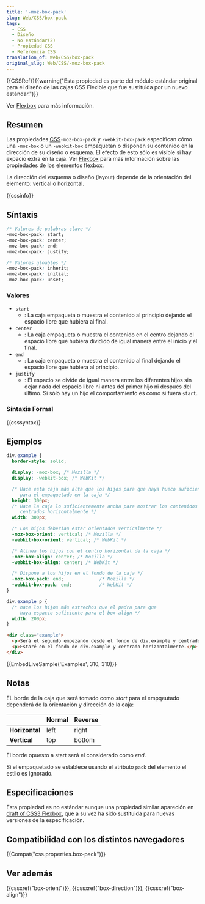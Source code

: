 ```yaml
---
title: '-moz-box-pack'
slug: Web/CSS/box-pack
tags:
  - CSS
  - Diseño
  - No estándar(2)
  - Propiedad CSS
  - Referencia CSS
translation_of: Web/CSS/box-pack
original_slug: Web/CSS/-moz-box-pack
---
```

{{CSSRef}}{{warning("Esta propiedad es parte del módulo estándar original para el diseño de las cajas CSS Flexible que fue sustituida por un nuevo estándar.")}}

Ver [Flexbox](/es/docs/Web/CSS/CSS_Flexible_Box_Layout/Using_CSS_flexible_boxes) para más información.

## Resumen

Las propiedades [CSS](/es/docs/Web/CSS)`-moz-box-pack` y `-webkit-box-pack` especifican cómo una `-moz-box` o un `-webkit-box` empaquetan o disponen su contenido en la dirección de su diseño o esquema. El efecto de esto sólo es visible si hay expacio extra en la caja. Ver [Flexbox](/es/docs/Web/CSS/CSS_Flexible_Box_Layout/Using_CSS_flexible_boxes#Flexible_box_properties) para más información sobre las propiedades de los elementos flexbox.

La dirección del esquema o diseño (layout) depende de la orientación del elemento: vertical o horizontal.

{{cssinfo}}

## Síntaxis

```css
/* Valores de palabras clave */
-moz-box-pack: start;
-moz-box-pack: center;
-moz-box-pack: end;
-moz-box-pack: justify;

/* Valores gloables */
-moz-box-pack: inherit;
-moz-box-pack: initial;
-moz-box-pack: unset;
```

### Valores

- `start`
  - : La caja empaqueta o muestra el contenido al principio dejando el espacio libre que hubiera al final.
- `center`
  - : La caja empaqueta o muestra el contenido en el centro dejando el espacio libre que hubiera dividido de igual manera entre el inicio y el final.
- `end`
  - : La caja empaqueta o muestra el contenido al final dejando el espacio libre que hubiera al principio.
- `justify`
  - : El espacio se divide de igual manera entre los diferentes hijos sin dejar nada del espacio libre ni antes del primer hijo ni después del último. Si sólo hay un hijo el comportamiento es como si fuera `start`.

### Síntaxis Formal

{{csssyntax}}

## Ejemplos

```css
div.example {
  border-style: solid;

  display: -moz-box; /* Mozilla */
  display: -webkit-box; /* WebKit */

  /* Hace esta caja más alta que los hijos para que haya hueco suficiente
     para el empaquetado en la caja */
  height: 300px;
  /* Hace la caja lo suficientemente ancha para mostrar los contenidos
     centrados horizontalmente */
  width: 300px;

  /* Los hijos deberían estar orientados verticalmente */
  -moz-box-orient: vertical; /* Mozilla */
  -webkit-box-orient: vertical; /* WebKit */

  /* Alínea los hijos con el centro horizontal de la caja */
  -moz-box-align: center; /* Mozilla */
  -webkit-box-align: center; /* WebKit */

  /* Dispone a los hijos en el fondo de la caja */
  -moz-box-pack: end;             /* Mozilla */
  -webkit-box-pack: end;          /* WebKit */
}

div.example p {
  /* hace los hijos más estrechos que el padra para que
     haya espacio suficiente para el box-align */
  width: 200px;
}
```

```html
<div class="example">
  <p>Será el segundo empezando desde el fondo de div.example y centrado horizontalmente.</p>
  <p>Estaré en el fondo de div.example y centrado horizontalmente.</p>
</div>
```

{{EmbedLiveSample('Examples', 310, 310)}}

## Notas

EL borde de la caja que será tomado como _start_ para el empqeutado dependerá de la orientación y dirección de la caja:

|                | **Normal** | **Reverse** |
| -------------- | ---------- | ----------- |
| **Horizontal** | left       | right       |
| **Vertical**   | top        | bottom      |

El borde opuesto a start será el considerado como _end_.

Si el empaquetado se establece usando el atributo `pack` del elemento el estilo es ignorado.

## Especificaciones

Esta propiedad es no estándar aunque una propiedad similar apareción en [draft of CSS3 Flexbox](http://www.w3.org/TR/2009/WD-css3-flexbox-20090723/), que a su vez ha sido sustituida para nuevas versiones de la especificación.

## Compatibilidad con los distintos navegadores

{{Compat("css.properties.box-pack")}}

## Ver además

{{cssxref("box-orient")}}, {{cssxref("box-direction")}}, {{cssxref("box-align")}}
